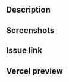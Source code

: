 ## Description

<!-- Describe your changes here -->

## Screenshots

<!-- If applicable -->

## Issue link

<!-- Insert link here -->

## Vercel preview

<!-- Insert link here -->